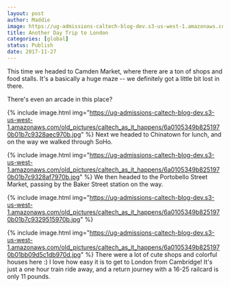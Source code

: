 ```yaml
---
layout: post
author: Maddie
image: https://ug-admissions-caltech-blog-dev.s3-us-west-1.amazonaws.com/old_pictures/caltech_as_it_happens/6a0105349b8251970b01b7c9328abf970b.jpg
title: Another Day Trip to London
categories: [global]
status: Publish
date: 2017-11-27
---
```


This time we headed to Camden Market, where there are a ton of shops and food stalls. It's a basically a huge maze -- we definitely got a little bit lost in there.

There's even an arcade in this place?


{% include image.html img="https://ug-admissions-caltech-blog-dev.s3-us-west-1.amazonaws.com/old_pictures/caltech_as_it_happens/6a0105349b8251970b01b7c9328aec970b.jpg" %}
Next we headed to Chinatown for lunch, and on the way we walked through SoHo.


{% include image.html img="https://ug-admissions-caltech-blog-dev.s3-us-west-1.amazonaws.com/old_pictures/caltech_as_it_happens/6a0105349b8251970b01b7c9328af7970b.jpg" %}
We then headed to the Portobello Street Market, passing by the Baker Street station on the way.


{% include image.html img="https://ug-admissions-caltech-blog-dev.s3-us-west-1.amazonaws.com/old_pictures/caltech_as_it_happens/6a0105349b8251970b01b7c9329515970b.jpg" %}

{% include image.html img="https://ug-admissions-caltech-blog-dev.s3-us-west-1.amazonaws.com/old_pictures/caltech_as_it_happens/6a0105349b8251970b01bb09d5c1db970d.jpg" %}
There were a lot of cute shops and colorful houses here :) I love how easy it is to get to London from Cambridge! It's just a one hour train ride away, and a return journey with a 16-25 railcard is only 11 pounds.

